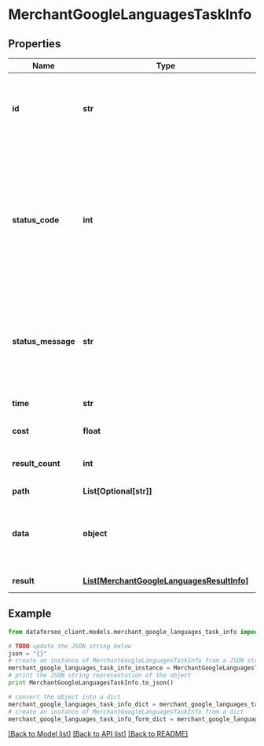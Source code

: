 # MerchantGoogleLanguagesTaskInfo


## Properties

Name | Type | Description | Notes
------------ | ------------- | ------------- | -------------
**id** | **str** | task identifier unique task identifier in our system in the UUID format | [optional] 
**status_code** | **int** | status code of the task generated by DataForSEO, can be within the following range: 10000-60000 you can find the full list of the response codes here | [optional] 
**status_message** | **str** | informational message of the task you can find the full list of general informational messages here | [optional] 
**time** | **str** | execution time, seconds | [optional] 
**cost** | **float** | total tasks cost, USD | [optional] 
**result_count** | **int** | number of elements in the result array | [optional] 
**path** | **List[Optional[str]]** | URL path | [optional] 
**data** | **object** | contains the same parameters that you specified in the POST request | [optional] 
**result** | [**List[MerchantGoogleLanguagesResultInfo]**](MerchantGoogleLanguagesResultInfo.md) | array of results | [optional] 

## Example

```python
from dataforseo_client.models.merchant_google_languages_task_info import MerchantGoogleLanguagesTaskInfo

# TODO update the JSON string below
json = "{}"
# create an instance of MerchantGoogleLanguagesTaskInfo from a JSON string
merchant_google_languages_task_info_instance = MerchantGoogleLanguagesTaskInfo.from_json(json)
# print the JSON string representation of the object
print MerchantGoogleLanguagesTaskInfo.to_json()

# convert the object into a dict
merchant_google_languages_task_info_dict = merchant_google_languages_task_info_instance.to_dict()
# create an instance of MerchantGoogleLanguagesTaskInfo from a dict
merchant_google_languages_task_info_form_dict = merchant_google_languages_task_info.from_dict(merchant_google_languages_task_info_dict)
```
[[Back to Model list]](../README.md#documentation-for-models) [[Back to API list]](../README.md#documentation-for-api-endpoints) [[Back to README]](../README.md)


